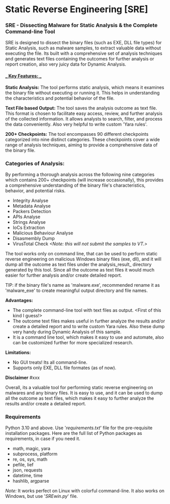 # Static Reverse Engineering [SRE]
### SRE - Dissecting Malware for Static Analysis & the Complete Command-line Tool

SRE is designed to dissect the binary files (such as EXE, DLL file types) for Static Analysis, such as malware samples, to extract valuable data without executing the file. Its built with a comprehensive set of analysis techniques and generates text files containing the outcomes for further analysis or report creation, also very juicy data for Dynamic Analysis.

 #### <u>_ **Key Features:** _</u>
**Static Analysis:** The tool performs static analysis, which means it examines the binary file without executing or running it. This helps in understanding the characteristics and potential behavior of the file.

**Text File based Output:** The tool saves the analysis outcome as text file. This format is chosen to facilitate easy access, review, and further analysis of the collected information. It allows analysts to search, filter, and process the data conveniently.  Also very helpful to write custom 'Yara rules'.

**200+ Checkpoints:** The tool encompasses 90 different checkpoints categorized into nine distinct categories. These checkpoints cover a wide range of analysis techniques, aiming to provide a comprehensive data of the binary file.


### **Categories of Analysis:**
By performing a thorough analysis across the following nine categories which contains 200+ checkpoints (will increase occasionally), this provides a comprehensive understanding of the binary file's characteristics, behavior, and potential risks.

-   Integrity Analyse
-   Metadata Analyse
-   Packers Detection
-   APIs Analyse
-   Strings Analyse
-   IoCs Extraction
-   Malicious Behaviour Analyse
-   Disasmembly Dump
-   VirusTotal Check     _<Note: this will not submit the samples to VT.>_

The tool works only on command line, that can be used to perform static reverse engineering on malicious Windows binary files (exe, dll), and it will dump all the outcome as text files under the analysis_result_<binaryfilename> directory generated by this tool. Since all the outcome as text files it would much easier for further analysis and/or create detailed report.

TIP:  if the binary file's name as 'malware.exe', recommended rename it as 'malware_exe' to create meaningful output directory and file names.

**Advantages:**
- The complete command-line tool with text files as output. <First of this kind I guess!>
- The outcome text files makes useful in further analyze the results and/or create a detailed report and to write custom Yara rules.  Also these dump very handy during Dynamic Analysis of this sample.
- It is a command line tool, which makes it easy to use and automate, also can be customized further for more specialized research.

**Limitations:**
-  No GUI treats!  Its all command-line.
-  Supports only EXE, DLL file formates (as of now).

**Disclaimer**
#xxx

Overall, its a valuable tool for performing static reverse engineering on malwares and any binary files. It is easy to use, and it can be used to dump all the outcome as text files, which makes it easy to further analyze the results and/or create a detailed report.


### Requirements
Python 3.10 and above.
Use '_requirements.txt_' file for the pre-requisite installation packages.
Here are the full list of Python packages as requirements, in case if you need it.
- math, magic, yara
- subprocess, platform
- re, os, sys, math
- pefile, lief
- json, requests
- datetime, time
- hashlib, argparse

_Note:_ It works perfect on Linux with colorful command-line. It also works on Windows, but use '_SREwin.py_' file.




















